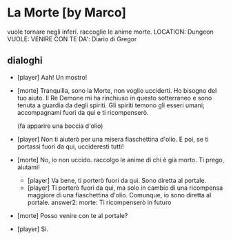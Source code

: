# La Morte [by Marco]

vuole tornare negli inferi. raccoglie le anime morte.
LOCATION: Dungeon
VUOLE: VENIRE CON TE
DA': Diario di Gregor

## dialoghi

-   [player] Aah! Un mostro!
-   [morte] Tranquilla, sono la Morte, non voglio ucciderti. Ho bisogno del tuo aiuto. Il Re Demone mi ha rinchiuso in questo sotterraneo e sono tenuta a guardia da degli spiriti. Gli spiriti temono gli esseri umani; accompagnami fuori da qui e ti ricompenserò.

    (fa apparire una boccia d'olio)

-   [player] Non ti aiuterò per una misera fiaschettina d'olio. E poi, se ti portassi fuori da qui, uccideresti tutti!
-   [morte] No, io non uccido. raccolgo le anime di chi è già morto. Ti prego, aiutami!
    -   [player] Va bene, ti porterò fuori da qui. Sono diretta al portale.
    -   [player] Ti porterò fuori da qui, ma solo in cambio di una ricompensa maggiore di una fiaschettina d'olio. Comunque, io sono diretta al portale.
        answer2: morte: Ti ricompenserò in futuro
-   [morte] Posso venire con te al portale?
-   [player] Sì.
